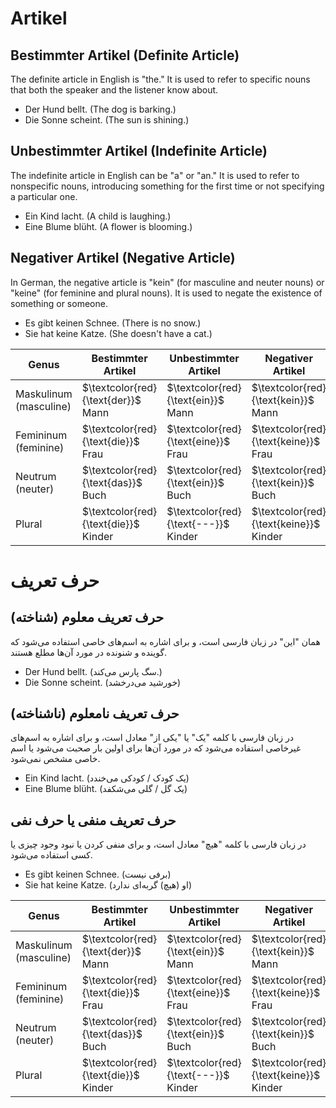 # Artikel

## Bestimmter Artikel (Definite Article)
The definite article in English is "the." It is used to refer to specific nouns that both the speaker and the listener know about.

- Der Hund bellt. (The dog is barking.)
- Die Sonne scheint. (The sun is shining.)

## Unbestimmter Artikel (Indefinite Article)
The indefinite article in English can be "a" or "an." It is used to refer to nonspecific nouns, introducing something for the first time or not specifying a particular one.

- Ein Kind lacht. (A child is laughing.)
- Eine Blume blüht. (A flower is blooming.)

## Negativer Artikel (Negative Article)
In German, the negative article is "kein" (for masculine and neuter nouns) or "keine" (for feminine and plural nouns). It is used to negate the existence of something or someone.

- Es gibt keinen Schnee. (There is no snow.)
- Sie hat keine Katze. (She doesn't have a cat.)



| Genus     | Bestimmter Artikel | Unbestimmter Artikel | Negativer Artikel |
|-----------|--------------------|----------------------|-------------------|
| Maskulinum (masculine) | $`\textcolor{red}{\text{der}}`$  Mann            | $`\textcolor{red}{\text{ein}}`$  Mann              | $`\textcolor{red}{\text{kein}}`$  Mann         |
| Femininum (feminine)   | $`\textcolor{red}{\text{die}}`$  Frau            | $`\textcolor{red}{\text{eine}}`$  Frau             | $`\textcolor{red}{\text{keine}}`$  Frau       |
| Neutrum (neuter)       | $`\textcolor{red}{\text{das}}`$  Buch            | $`\textcolor{red}{\text{ein}}`$  Buch              | $`\textcolor{red}{\text{kein}}`$  Buch        |
| Plural                 | $`\textcolor{red}{\text{die}}`$  Kinder          | $`\textcolor{red}{\text{---}}`$ Kinder   | $`\textcolor{red}{\text{keine}}`$  Kinder     |

# حرف تعریف

## حرف تعریف معلوم (شناخته)
همان "این" در زبان فارسی است، و برای اشاره به اسم‌های خاصی استفاده می‌شود که گوینده و شنونده در مورد آن‌ها مطلع هستند.

- Der Hund bellt. (سگ پارس می‌کند.)
- Die Sonne scheint. (خورشید می‌درخشد)

## حرف تعریف نامعلوم (ناشناخته)
در زبان فارسی با کلمه "یک" یا "یکی از" معادل است، و برای اشاره به اسم‌های غیرخاصی استفاده می‌شود که در مورد آن‌ها برای اولین بار صحبت می‌شود یا اسم خاصی مشخص نمی‌شود.

- Ein Kind lacht. (یک کودک / کودکی می‌خندد)
- Eine Blume blüht. (یک گل / گلی می‌شکفد)

## حرف تعریف منفی یا حرف نفی
در زبان فارسی با کلمه "هیچ" معادل است، و برای منفی کردن یا نبود وجود چیزی یا کسی استفاده می‌شود.
- Es gibt keinen Schnee. (برفی نیست)
- Sie hat keine Katze. (او (هیچ) گربه‌ای ندارد)


| Genus     | Bestimmter Artikel | Unbestimmter Artikel | Negativer Artikel |
|-----------|--------------------|----------------------|-------------------|
| Maskulinum (masculine) | $`\textcolor{red}{\text{der}}`$  Mann            | $`\textcolor{red}{\text{ein}}`$  Mann              | $`\textcolor{red}{\text{kein}}`$  Mann         |
| Femininum (feminine)   | $`\textcolor{red}{\text{die}}`$  Frau            | $`\textcolor{red}{\text{eine}}`$  Frau             | $`\textcolor{red}{\text{keine}}`$  Frau       |
| Neutrum (neuter)       | $`\textcolor{red}{\text{das}}`$  Buch            | $`\textcolor{red}{\text{ein}}`$  Buch              | $`\textcolor{red}{\text{kein}}`$  Buch        |
| Plural                 | $`\textcolor{red}{\text{die}}`$  Kinder          | $`\textcolor{red}{\text{---}}`$ Kinder   | $`\textcolor{red}{\text{keine}}`$  Kinder     |
